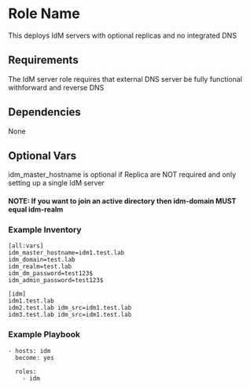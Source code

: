 Role Name
=========

This deploys IdM servers with optional replicas and no integrated DNS 

## Requirements
The IdM server role requires that external DNS server be fully functional withforward and reverse DNS 

## Dependencies

None

## Optional Vars

idm_master_hostname is optional if Replica are NOT required and only setting up a single IdM server

#### NOTE: If you want to join an active directory then idm-domain MUST equal idm-realm

### Example Inventory

```
[all:vars]
idm_master_hostname=idm1.test.lab
idm_domain=test.lab
idm_realm=test.lab
idm_dm_password=test123$
idm_admin_password=test123$

[idm]
idm1.test.lab 
idm2.test.lab idm_src=idm1.test.lab
idm3.test.lab idm_src=idm1.test.lab
```
### Example Playbook
```
- hosts: idm
  become: yes

  roles:
    - idm

```

